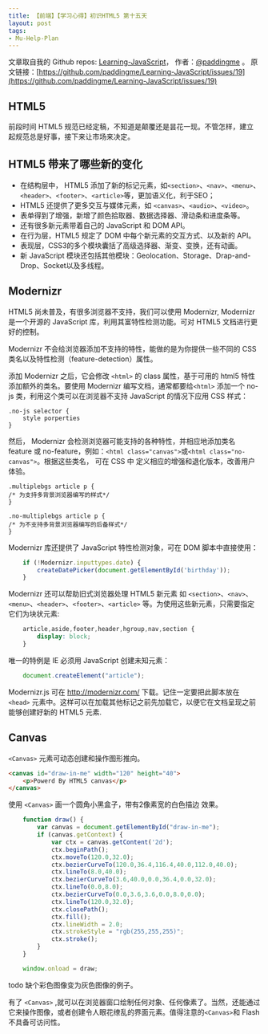 ```yaml
---
title: 【前端】【学习心得】初识HTML5 第十五天
layout: post
tags:
- Mu-Help-Plan
---
```



 文章取自我的 Github  repos: [Learning-JavaScript](https://github.com/paddingme/Learning-JavaScript)， 作者：[@paddingme](http://padding.me/about.html) 。
  原文链接：[https://github.com/paddingme/Learning-JavaScript/issues/19](https://github.com/paddingme/Learning-JavaScript/issues/19)



## HTML5

前段时间 HTML5 规范已经定稿，不知道是颠覆还是昙花一现。不管怎样，建立起规范总是好事，接下来让市场来决定。

## HTML5 带来了哪些新的变化

- 在结构层中， HTML5 添加了新的标记元素，如`<section>`、`<nav>`、`<menu>`、`<header>`、`<footer>`、`<article>`等，更加语义化，利于SEO；
- HTML5 还提供了更多交互与媒体元素，如 `<canvas>`、`<audio>`、`<video>`。
- 表单得到了增强，新增了颜色拾取器、数据选择器、滑动条和进度条等。
- 还有很多新元素带着自己的 JavaScript 和 DOM API。
- 在行为层，HTML5 规定了 DOM 中每个新元素的交互方式、以及新的 API。
- 表现层，CSS3的多个模块囊括了高级选择器、渐变、变换，还有动画。
- 新 JavaScript 模块还包括其他模块：Geolocation、Storage、Drap-and-Drop、Socket以及多线程。

## Modernizr

HTML5 尚未普及，有很多浏览器不支持，我们可以使用 Modernizr, Modernizr 是一个开源的 JavaScript 库，利用其富特性检测功能。可对 HTML5 文档进行更好的控制。

Modernizr 不会给浏览器添加不支持的特性，能做的是为你提供一些不同的 CSS 类名以及特性检测（feature-detection）属性。

添加 Modernizr 之后，它会修改 `<html>` 的 class 属性，基于可用的 html5 特性添加额外的类名。要使用 Modernizr 编写文档，通常都要给`<html>` 添加一个 no-js 类，利用这个类可以在浏览器不支持 JavaScript 的情况下应用 CSS 样式：

```
.no-js selector {
    style porperties
}
```

然后， Modernizr 会检测浏览器可能支持的各种特性，并相应地添加类名 feature 或 no-feature，例如：`<html class="canvas">`或`<html class="no-canvas">`。根据这些类名， 可在 CSS 中 定义相应的增强和退化版本，改善用户体验。

```
.multiplebgs article p {
/* 为支持多背景浏览器编写的样式*/
}

.no-multiplebgs article p {
/* 为不支持多背景浏览器编写的后备样式*/
}
```

Modernizr 库还提供了 JavaScript 特性检测对象，可在 DOM 脚本中直接使用：

```js
    if (!Modernizr.inputtypes.date) {
        createDatePicker(document.getElementById('birthday'));
    }
```

Modernizr 还可以帮助旧式浏览器处理 HTML5 新元素 如 `<section>`、`<nav>`、`<menu>`、`<header>`、`<footer>`、`<article>` 等。为使用这些新元素，只需要指定它们为块状元素:

```css
    article,aside,footer,header,hgroup,nav,section {
        display: block;
    }
```

唯一的特例是 IE 必须用 JavaScript 创建未知元素：

```js
    document.createElement("article");
```

Modernizr.js 可在 http://modernizr.com/ 下载。记住一定要把此脚本放在`<head>` 元素中。这样可以在加载其他标记之前先加载它，以便它在文档呈现之前能够创建好新的 HTML5 元素.

## Canvas
`<Canvas>`  元素可动态创建和操作图形推向。

```html
<canvas id="draw-in-me" width="120" height="40">
    <p>Powerd By HTML5 canvas</p>
</canvas>
```

使用 `<Canvas>` 画一个圆角小黑盒子，带有2像素宽的白色描边
效果。

```js
    function draw() {
        var canvas = document.getElementById("draw-in-me");
        if (canvas.getContext) {
            var ctx = canvas.getContent('2d');
            ctx.beginPath();
            ctx.moveTo(120.0,32.0);
            ctx.bezierCurveTo(120.0,36.4,116.4,40.0,112.0,40.0);
            ctx.lineTo(8.0,40.0);
            ctx.bezierCurveTo(3.6,40.0,0.0,36.4,0.0,32.0);
            ctx.lineTo(0.0,8.0);
            ctx.bezierCurveTo(0.0,3.6,3.6,0.0,8.0,0.0);
            ctx.lineTo(120.0,32.0);
            ctx.closePath();
            ctx.fill();
            ctx.lineWidth = 2.0;
            ctx.strokeStyle = "rgb(255,255,255)";
            ctx.stroke();
        }
    }

    window.onload = draw;
```

todo 缺个彩色图像变为灰色图像的例子。

有了 `<Canvas>` ,就可以在浏览器窗口绘制任何对象、任何像素了。当然，还能通过它来操作图像，或者创建令人眼花缭乱的界面元素。值得注意的`<Canvas>`和 Flash 不具备可访问性。
